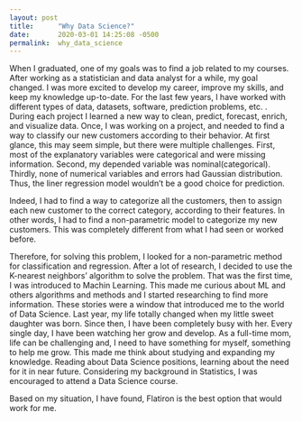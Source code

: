 ```yaml
---
layout: post
title:      "Why Data Science?"
date:       2020-03-01 14:25:08 -0500
permalink:  why_data_science
---
```




When I graduated, one of my goals was to find a job related to my courses. After working as a statistician and data analyst for a while, my goal changed. I was more excited to develop my career, improve my skills, and keep my knowledge up-to-date. For the last few years, I have worked with different types of data, datasets, software, prediction problems, etc. .  During each project I learned a new way to clean, predict, forecast, enrich, and visualize data.
Once, I was working on a project, and needed to find a way to classify our new customers according to their behavior. At first glance, this may seem simple, but there were multiple challenges. First, most of the explanatory variables were categorical and were missing information. Second, my depended variable was nominal(categorical). Thirdly, none of numerical variables and errors had Gaussian distribution. Thus, the liner regression model wouldn’t be a good choice for prediction.

Indeed, I had to find a way to categorize all the customers, then to assign each new customer to the correct category, according to their features. In other words, I had to find a non-parametric model to categorize my new customers. This was completely different from what I had seen or worked before.

Therefore, for solving this problem, I looked for a non-parametric method for classification and regression. After a lot of research, I decided to use the K-nearest neighbors’ algorithm to solve the problem. That was the first time, I was introduced to Machin Learning. This made me curious about ML and others algorithms and methods and I started researching to find more information. These stories were a window that introduced me to the world of Data Science.
Last year, my life totally changed when my little sweet daughter was born. Since then, I have been completely busy with her. Every single day, I have been watching her grow and develop. As a full-time mom, life can be challenging and, I need to have something for myself, something to help me grow. This made me think about studying and expanding my knowledge. Reading about Data Science positions, learning about the need for it in near future. Considering my background in Statistics, I was encouraged to attend a Data Science course.

Based on my situation, I have found, Flatiron is the best option that would work for me.


